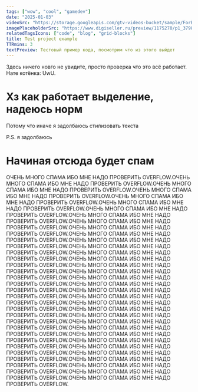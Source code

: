 ```yaml
---
tags: ["wow", "cool", "gamedev"]
date: "2025-01-03"
videoSrc: "https://storage.googleapis.com/gtv-videos-bucket/sample/ForBiggerBlazes.mp4"
imagePlaceholderSrc: "https://www.digiseller.ru/preview/1175270/p1_3798188_582bf509.jpg"
relatedTagsIcons: ["code", "blog", "grid-blocks"]
title: Test project example
TTRmins: 3
textPreview: Тестовый пример кода, посмотрим что из этого выйдет
---
```


Здесь ничего новго не увидите, просто проверка что это всё работает. Нате котёнка: UwU.

# Хз как работает выделение, надеюсь норм

Потому что иначе я задолбаюсь стилизовать текста

P.S. я задолбаюсь

# Начиная отсюда будет спам

ОЧЕНЬ МНОГО СПАМА ИБО МНЕ НАДО ПРОВЕРИТЬ OVERFLOW.ОЧЕНЬ МНОГО СПАМА ИБО МНЕ НАДО ПРОВЕРИТЬ OVERFLOW.ОЧЕНЬ МНОГО СПАМА ИБО МНЕ НАДО ПРОВЕРИТЬ OVERFLOW.ОЧЕНЬ МНОГО СПАМА ИБО МНЕ НАДО ПРОВЕРИТЬ OVERFLOW.ОЧЕНЬ МНОГО СПАМА ИБО МНЕ НАДО ПРОВЕРИТЬ OVERFLOW.ОЧЕНЬ МНОГО СПАМА ИБО МНЕ НАДО ПРОВЕРИТЬ OVERFLOW.ОЧЕНЬ МНОГО СПАМА ИБО МНЕ НАДО ПРОВЕРИТЬ OVERFLOW.ОЧЕНЬ МНОГО СПАМА ИБО МНЕ НАДО ПРОВЕРИТЬ OVERFLOW.ОЧЕНЬ МНОГО СПАМА ИБО МНЕ НАДО ПРОВЕРИТЬ OVERFLOW.ОЧЕНЬ МНОГО СПАМА ИБО МНЕ НАДО ПРОВЕРИТЬ OVERFLOW.ОЧЕНЬ МНОГО СПАМА ИБО МНЕ НАДО ПРОВЕРИТЬ OVERFLOW.ОЧЕНЬ МНОГО СПАМА ИБО МНЕ НАДО ПРОВЕРИТЬ OVERFLOW.ОЧЕНЬ МНОГО СПАМА ИБО МНЕ НАДО ПРОВЕРИТЬ OVERFLOW.ОЧЕНЬ МНОГО СПАМА ИБО МНЕ НАДО ПРОВЕРИТЬ OVERFLOW.ОЧЕНЬ МНОГО СПАМА ИБО МНЕ НАДО ПРОВЕРИТЬ OVERFLOW.ОЧЕНЬ МНОГО СПАМА ИБО МНЕ НАДО ПРОВЕРИТЬ OVERFLOW.ОЧЕНЬ МНОГО СПАМА ИБО МНЕ НАДО ПРОВЕРИТЬ OVERFLOW.ОЧЕНЬ МНОГО СПАМА ИБО МНЕ НАДО ПРОВЕРИТЬ OVERFLOW.ОЧЕНЬ МНОГО СПАМА ИБО МНЕ НАДО ПРОВЕРИТЬ OVERFLOW.ОЧЕНЬ МНОГО СПАМА ИБО МНЕ НАДО ПРОВЕРИТЬ OVERFLOW.ОЧЕНЬ МНОГО СПАМА ИБО МНЕ НАДО ПРОВЕРИТЬ OVERFLOW.ОЧЕНЬ МНОГО СПАМА ИБО МНЕ НАДО ПРОВЕРИТЬ OVERFLOW.ОЧЕНЬ МНОГО СПАМА ИБО МНЕ НАДО ПРОВЕРИТЬ OVERFLOW.ОЧЕНЬ МНОГО СПАМА ИБО МНЕ НАДО ПРОВЕРИТЬ OVERFLOW.ОЧЕНЬ МНОГО СПАМА ИБО МНЕ НАДО ПРОВЕРИТЬ OVERFLOW.ОЧЕНЬ МНОГО СПАМА ИБО МНЕ НАДО ПРОВЕРИТЬ OVERFLOW.ОЧЕНЬ МНОГО СПАМА ИБО МНЕ НАДО ПРОВЕРИТЬ OVERFLOW.ОЧЕНЬ МНОГО СПАМА ИБО МНЕ НАДО ПРОВЕРИТЬ OVERFLOW.ОЧЕНЬ МНОГО СПАМА ИБО МНЕ НАДО ПРОВЕРИТЬ OVERFLOW.ОЧЕНЬ МНОГО СПАМА ИБО МНЕ НАДО ПРОВЕРИТЬ OVERFLOW.ОЧЕНЬ МНОГО СПАМА ИБО МНЕ НАДО ПРОВЕРИТЬ OVERFLOW.ОЧЕНЬ МНОГО СПАМА ИБО МНЕ НАДО ПРОВЕРИТЬ OVERFLOW.ОЧЕНЬ МНОГО СПАМА ИБО МНЕ НАДО ПРОВЕРИТЬ OVERFLOW.ОЧЕНЬ МНОГО СПАМА ИБО МНЕ НАДО ПРОВЕРИТЬ OVERFLOW.
